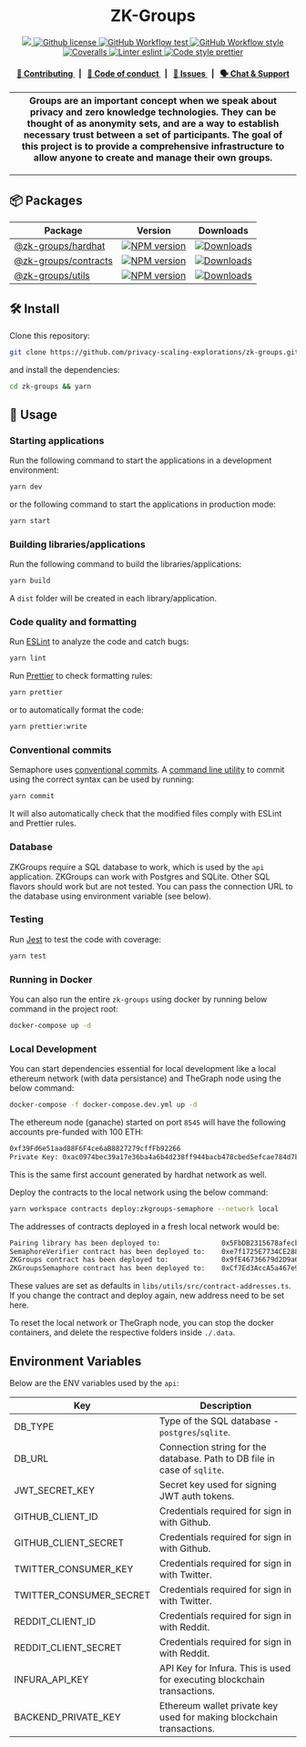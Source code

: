 <p align="center">
    <h1 align="center">
      ZK-Groups
    </h1>
</p>

<p align="center">
    <a href="https://github.com/privacy-scaling-explorations" target="_blank">
        <img src="https://img.shields.io/badge/project-ZKGroups-blue.svg?style=flat-square">
    </a>
    <a href="https://github.com/privacy-scaling-explorations/zk-groups/blob/main/LICENSE">
        <img alt="Github license" src="https://img.shields.io/github/license/privacy-scaling-explorations/zk-groups.svg?style=flat-square">
    </a>
    <a href="https://github.com/privacy-scaling-explorations/zk-groups/actions?query=workflow%3Atest">
        <img alt="GitHub Workflow test" src="https://img.shields.io/github/actions/workflow/status/privacy-scaling-explorations/zk-groups/test.yml?branch=main&label=test&style=flat-square&logo=github">
    </a>
    <a href="https://github.com/privacy-scaling-explorations/zk-groups/actions?query=workflow%3Astyle">
        <img alt="GitHub Workflow style" src="https://img.shields.io/github/actions/workflow/status/privacy-scaling-explorations/zk-groups/style.yml?branch=main&label=style&style=flat-square&logo=github">
    </a>
    <a href="https://coveralls.io/github/privacy-scaling-explorations/zk-groups">
        <img alt="Coveralls" src="https://img.shields.io/coveralls/github/privacy-scaling-explorations/zk-groups?label=coverage (ts)&style=flat-square&logo=coveralls">
    </a>
    <a href="https://eslint.org/">
        <img alt="Linter eslint" src="https://img.shields.io/badge/linter-eslint-8080f2?style=flat-square&logo=eslint">
    </a>
    <a href="https://prettier.io/">
        <img alt="Code style prettier" src="https://img.shields.io/badge/code%20style-prettier-f8bc45?style=flat-square&logo=prettier">
    </a>

</p>

<div align="center">
    <h4>
        <a href="/CONTRIBUTING.md">
            👥 Contributing
        </a>
        <span>&nbsp;&nbsp;|&nbsp;&nbsp;</span>
        <a href="/CODE_OF_CONDUCT.md">
            🤝 Code of conduct
        </a>
        <span>&nbsp;&nbsp;|&nbsp;&nbsp;</span>
        <a href="https://github.com/privacy-scaling-explorations/zk-groups/contribute">
            🔎 Issues
        </a>
        <span>&nbsp;&nbsp;|&nbsp;&nbsp;</span>
        <a href="https://discord.gg/sF5CT5rzrR">
            🗣️ Chat &amp; Support
        </a>
    </h4>
</div>

| Groups are an important concept when we speak about privacy and zero knowledge technologies. They can be thought of as anonymity sets, and are a way to establish necessary trust between a set of participants. The goal of this project is to provide a comprehensive infrastructure to allow anyone to create and manage their own groups. |
| --------------------------------------------------------------------------------------------------------------------------------------------------------------------------------------------------------------------------------------------------------------------------------------------------------------------------------------------- |

---

## 📦 Packages

<table>
    <th>Package</th>
    <th>Version</th>
    <th>Downloads</th>
    <tbody>
        <tr>
            <td>
                <a href="/libs/hardhat">
                    @zk-groups/hardhat
                </a>
            </td>
            <td>
                <!-- NPM version -->
                <a href="https://npmjs.org/package/@zk-groups/hardhat">
                    <img src="https://img.shields.io/npm/v/@zk-groups/hardhat.svg?style=flat-square" alt="NPM version" />
                </a>
            </td>
            <td>
                <!-- Downloads -->
                <a href="https://npmjs.org/package/@zk-groups/hardhat">
                    <img src="https://img.shields.io/npm/dm/@zk-groups/hardhat.svg?style=flat-square" alt="Downloads" />
                </a>
            </td>
        </tr>
        <tr>
            <td>
                <a href="/apps/contracts/contracts">
                    @zk-groups/contracts
                </a>
            </td>
            <td>
                <!-- NPM version -->
                <a href="https://npmjs.org/package/@zk-groups/contracts">
                    <img src="https://img.shields.io/npm/v/@zk-groups/contracts.svg?style=flat-square" alt="NPM version" />
                </a>
            </td>
            <td>
                <!-- Downloads -->
                <a href="https://npmjs.org/package/@zk-groups/contracts">
                    <img src="https://img.shields.io/npm/dm/@zk-groups/contracts.svg?style=flat-square" alt="Downloads" />
                </a>
            </td>
        </tr>
        <tr>
            <td>
                <a href="/libs/utils">
                    @zk-groups/utils
                </a>
            </td>
            <td>
                <!-- NPM version -->
                <a href="https://npmjs.org/package/@zk-groups/utils">
                    <img src="https://img.shields.io/npm/v/@zk-groups/utils.svg?style=flat-square" alt="NPM version" />
                </a>
            </td>
            <td>
                <!-- Downloads -->
                <a href="https://npmjs.org/package/@zk-groups/utils">
                    <img src="https://img.shields.io/npm/dm/@zk-groups/utils.svg?style=flat-square" alt="Downloads" />
                </a>
            </td>
        </tr>
    <tbody>
</table>

## 🛠 Install

Clone this repository:

```bash
git clone https://github.com/privacy-scaling-explorations/zk-groups.git
```

and install the dependencies:

```bash
cd zk-groups && yarn
```

## 📜 Usage

### Starting applications

Run the following command to start the applications in a development environment:

```bash
yarn dev
```

or the following command to start the applications in production mode:

```bash
yarn start
```

### Building libraries/applications

Run the following command to build the libraries/applications:

```bash
yarn build
```

A `dist` folder will be created in each library/application.

### Code quality and formatting

Run [ESLint](https://eslint.org/) to analyze the code and catch bugs:

```bash
yarn lint
```

Run [Prettier](https://prettier.io/) to check formatting rules:

```bash
yarn prettier
```

or to automatically format the code:

```bash
yarn prettier:write
```

### Conventional commits

Semaphore uses [conventional commits](https://www.conventionalcommits.org/en/v1.0.0/). A [command line utility](https://github.com/commitizen/cz-cli) to commit using the correct syntax can be used by running:

```bash
yarn commit
```

It will also automatically check that the modified files comply with ESLint and Prettier rules.

### Database

ZKGroups require a SQL database to work, which is used by the `api` application.
ZKGroups can work with Postgres and SQLite. Other SQL flavors should work but are not tested.
You can pass the connection URL to the database using environment variable (see below).

### Testing

Run [Jest](https://jestjs.io/) to test the code with coverage:

```bash
yarn test
```

### Running in Docker

You can also run the entire `zk-groups` using docker by running below command in the project root:

```sh
docker-compose up -d
```

### Local Development

You can start dependencies essential for local development like a local ethereum network (with data persistance) and TheGraph node using the below command:

```sh
docker-compose -f docker-compose.dev.yml up -d
```

The ethereum node (ganache) started on port `8545` will have the following accounts pre-funded with 100 ETH:

```sh
0xf39Fd6e51aad88F6F4ce6aB8827279cffFb92266
Private Key: 0xac0974bec39a17e36ba4a6b4d238ff944bacb478cbed5efcae784d7bf4f2ff80
```

This is the same first account generated by hardhat network as well.

Deploy the contracts to the local network using the below command:

```sh
yarn workspace contracts deploy:zkgroups-semaphore --network local
```

The addresses of contracts deployed in a fresh local network would be:

```sh
Pairing library has been deployed to:               0x5FbDB2315678afecb367f032d93F642f64180aa3
SemaphoreVerifier contract has been deployed to:    0xe7f1725E7734CE288F8367e1Bb143E90bb3F0512
ZKGroups contract has been deployed to:             0x9fE46736679d2D9a65F0992F2272dE9f3c7fa6e0
ZKGroupsSemaphore contract has been deployed to:    0xCf7Ed3AccA5a467e9e704C703E8D87F634fB0Fc9
```

These values are set as defaults in `libs/utils/src/contract-addresses.ts`. If you change the contract and deploy again, new address need to be set here.

To reset the local network or TheGraph node, you can stop the docker containers, and delete the respective folders inside `./.data`.

## Environment Variables

Below are the ENV variables used by the `api`:

| Key                     | Description                                                              |
| ----------------------- | ------------------------------------------------------------------------ |
| DB_TYPE                 | Type of the SQL database - `postgres`/`sqlite`.                          |
| DB_URL                  | Connection string for the database. Path to DB file in case of `sqlite`. |
| JWT_SECRET_KEY          | Secret key used for signing JWT auth tokens.                             |
| GITHUB_CLIENT_ID        | Credentials required for sign in with Github.                            |
| GITHUB_CLIENT_SECRET    | Credentials required for sign in with Github.                            |
| TWITTER_CONSUMER_KEY    | Credentials required for sign in with Twitter.                           |
| TWITTER_CONSUMER_SECRET | Credentials required for sign in with Twitter.                           |
| REDDIT_CLIENT_ID        | Credentials required for sign in with Reddit.                            |
| REDDIT_CLIENT_SECRET    | Credentials required for sign in with Reddit.                            |
| INFURA_API_KEY          | API Key for Infura. This is used for executing blockchain transactions.  |
| BACKEND_PRIVATE_KEY     | Ethereum wallet private key used for making blockchain transactions.     |
